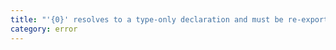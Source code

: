 ```yaml
---
title: "'{0}' resolves to a type-only declaration and must be re-exported using a type-only re-export when '{1}' is enabled."
category: error
---
```

